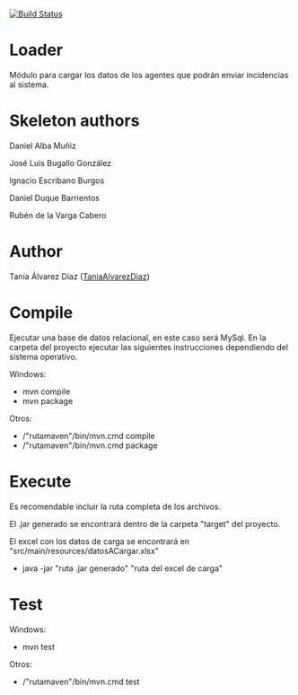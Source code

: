 [![Build Status](https://travis-ci.com/TaniaAlvarezDiaz/Loader.svg?token=ENc151Ahc3Y3oqzaSf7S&branch=master)](https://travis-ci.com/TaniaAlvarezDiaz/Loader)

# Loader
Módulo para cargar los datos de los agentes que podrán enviar incidencias al sistema.

# Skeleton authors 

Daniel Alba Muñiz

José Luis Bugallo González

Ignacio Escribano Burgos

Daniel Duque Barrientos

Rubén de la Varga Cabero

# Author

Tania Álvarez Díaz ([TaniaAlvarezDiaz](https://github.com/TaniaAlvarezDiaz))

# Compile

Ejecutar una base de datos relacional, en este caso será MySql.
En la carpeta del proyecto ejecutar las siguientes instrucciones dependiendo del sistema operativo.

Windows:
  - mvn compile
  - mvn package
 
Otros:
  - /"rutamaven"/bin/mvn.cmd compile
  - /"rutamaven"/bin/mvn.cmd package
  
# Execute

Es recomendable incluir la ruta completa de los archivos.

El .jar generado se encontrará dentro de la carpeta "target" del proyecto.

El excel con los datos de carga se encontrará en "src/main/resources/datosACargar.xlsx"

  - java -jar "ruta .jar generado" "ruta del excel de carga"

# Test

Windows:
  - mvn test
 
Otros:

  - /"rutamaven"/bin/mvn.cmd test
